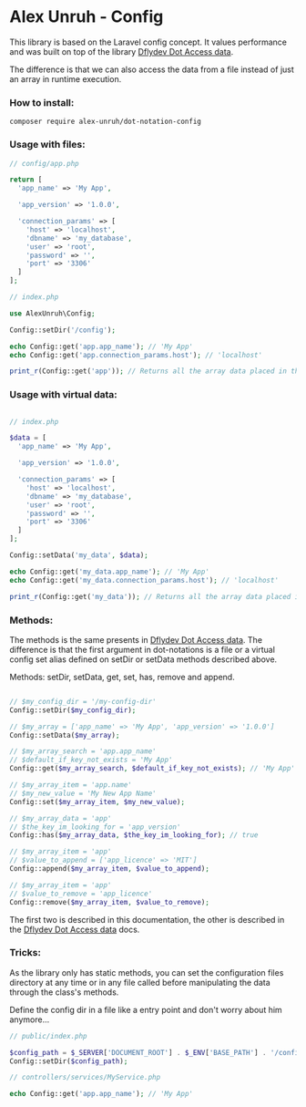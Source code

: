 # Alex Unruh - Config

This library is based on the Laravel config concept. It values performance and was built on top of the library [Dflydev Dot Access data](https://github.com/dflydev/dflydev-dot-access-data).

The difference is that we can also access the data from a file instead of just an array in runtime execution.

### How to install:

```
composer require alex-unruh/dot-notation-config
```

### Usage with files:

```php
// config/app.php

return [
  'app_name' => 'My App',

  'app_version' => '1.0.0',

  'connection_params' => [
    'host' => 'localhost',
    'dbname' => 'my_database',
    'user' => 'root',
    'password' => '',
    'port' => '3306'
  ]
];

// index.php

use AlexUnruh\Config;

Config::setDir('/config');

echo Config::get('app.app_name'); // 'My App'
echo Config::get('app.connection_params.host'); // 'localhost'

print_r(Config::get('app')); // Returns all the array data placed in the app file.
```

### Usage with virtual data:

```php

// index.php

$data = [
  'app_name' => 'My App',

  'app_version' => '1.0.0',

  'connection_params' => [
    'host' => 'localhost',
    'dbname' => 'my_database',
    'user' => 'root',
    'password' => '',
    'port' => '3306'
  ]
];

Config::setData('my_data', $data);

echo Config::get('my_data.app_name'); // 'My App'
echo Config::get('my_data.connection_params.host'); // 'localhost'

print_r(Config::get('my_data')); // Returns all the array data placed in the my_data array.
```

### Methods:

The methods is the same presents in [Dflydev Dot Access data](https://github.com/dflydev/dflydev-dot-access-data). The difference is that the first argument in dot-notations is a file or a virtual config set alias defined on setDir or setData methods described above.

Methods: setDir, setData, get, set, has, remove and append.

```php

// $my_config_dir = '/my-config-dir'
Config::setDir($my_config_dir);

// $my_array = ['app_name' => 'My App', 'app_version' => '1.0.0']
Config::setData($my_array);

// $my_array_search = 'app.app_name'
// $default_if_key_not_exists = 'My App'
Config::get($my_array_search, $default_if_key_not_exists); // 'My App'

// $my_array_item = 'app.name'
// $my_new_value = 'My New App Name'
Config::set($my_array_item, $my_new_value);

// $my_array_data = 'app'
// $the_key_im_looking_for = 'app_version'
Config::has($my_array_data, $the_key_im_looking_for); // true

// $my_array_item = 'app'
// $value_to_append = ['app_licence' => 'MIT']
Config::append($my_array_item, $value_to_append);

// $my_array_item = 'app'
// $value_to_remove = 'app_licence'
Config::remove($my_array_item, $value_to_remove);
```

The first two is described in this documentation, the other is described in the [Dflydev Dot Access data](https://github.com/dflydev/dflydev-dot-access-data) docs.

### Tricks:

As the library only has static methods, you can set the configuration files directory at any time or in any file called before manipulating the data through the class's methods.

Define the config dir in a file like a entry point and don't worry about him anymore...

```php
// public/index.php

$config_path = $_SERVER['DOCUMENT_ROOT'] . $_ENV['BASE_PATH'] . '/config';
Config::setDir($config_path);

// controllers/services/MyService.php

echo Config::get('app.app_name'); // 'My App'
